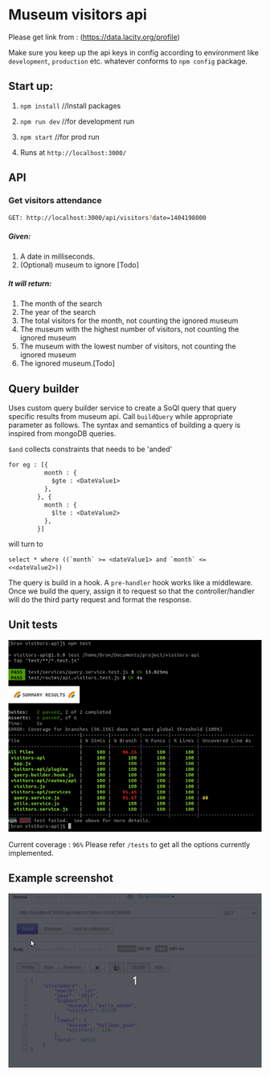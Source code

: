 # Museum visitors api

Please get link from  : 
(https://data.lacity.org/profile)

Make sure you keep up the api keys in config according to environment like `development`, `production` etc. whatever conforms to `npm config` package. 

## Start up:

1. `npm install` //Install packages

2. `npm run dev` //for development run

3. `npm start` //for prod run

4. Runs at `http://localhost:3000/`

## API 
### Get visitors attendance

```sh
GET: http://localhost:3000/api/visitors?date=1404198000
```
##### Given:
1. A date in milliseconds.
2. (Optional) museum to ignore [Todo]

##### It will return:
1. The month of the search
2. The year of the search
3. The total visitors for the month, not counting the ignored museum
4. The museum with the highest number of visitors, not counting the ignored museum
5. The museum with the lowest number of visitors, not counting the ignored museum
6. The ignored museum.[Todo]

## Query builder
Uses custom query builder service to create a SoQl query that query specific results from museum api.
Call `buildQuery` while appropriate parameter as follows. The syntax and semantics of building a query is inspired from mongoDB queries.

`$and` collects constraints that needs to be 'anded'
```
for eg : [{
          month : {
            $gte : <DateValue1>
          },
        }, {
          month : {
            $lte : <DateValue2>
          },
        }]
```
will turn to 

```
select * where ((`month` >= <dateValue1> and `month` <= <<dateValue2>))
```

The query is build in a hook. A `pre-handler` hook works like a middleware.
Once we build the query, assign it to request so that the controller/handler will do the third party request and format the response.

## Unit tests
![Alt text](test.png?raw=true "Title")

Current coverage : `96%`
Please refer `/tests` to get all the options currently implemented. 

## Example screenshot
![Alt text](example.gif?raw=true "Title")
